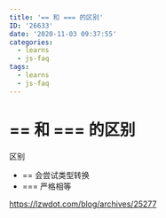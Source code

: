 ```yaml
---
title: '== 和 === 的区别'
ID: '26633'
date: '2020-11-03 09:37:55'
categories:
  - learns
  - js-faq
tags:
  - learns
  - js-faq
---
```


# == 和 === 的区别

区别

- \== 会尝试类型转换
- \=== 严格相等

https://lzwdot.com/blog/archives/25277
